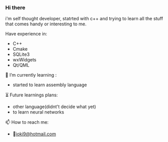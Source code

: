 ### Hi there
i'm self thought developer, statrted with c++ and trying to learn all the stuff that comes handy or interesting to me.

Have experience in:
* C++
* Cmake
* SQLite3
* wxWidgets
* Qt/QML

🌱 I’m currently learning :
* started to learn assembly language

⏳ Future learnings plans:
* other language(didnt't decide what yet)
* to learn neural networks

📫 How to reach me:
* 📧ioki9@hotmail.com
<!--
**ioki9/ioki9** is a ✨ _special_ ✨ repository because its `README.md` (this file) appears on your GitHub profile.

Here are some ideas to get you started:

- 🔭 I’m currently working on ...
- 🌱 I’m currently learning ...
- 👯 I’m looking to collaborate on ...
- 🤔 I’m looking for help with ...
- 💬 Ask me about ...
- 📫 How to reach me: ...
- 😄 Pronouns: ...
- ⚡ Fun fact: ...
-->
